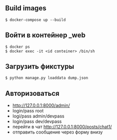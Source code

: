 ## Build images

    $ docker-compose up --build
    
## Войти в контейнер _web
    $ docker ps
    $ docker exec -it <id conteiner> /bin/sh
## Загрузить фикстуры
    $ python manage.py loaddata dump.json
## Авторизоваться
- http://127.0.0.1:8000/admin/
- login/pass root
- logi/pass admin/devpass
- login/pass dev/devpass
- перейти в чат http://127.0.0.1:8000/posts/chat1/
- отправить сообщение через форму внизу
